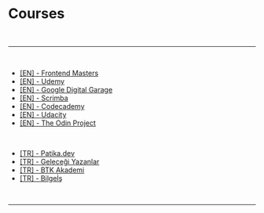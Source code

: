 # Courses

<br>

---

<br>

- [[EN] - Frontend Masters](https://frontendmasters.com/)
- [[EN] - Udemy](https://www.udemy.com/)
- [[EN] - Google Digital Garage](https://learndigital.withgoogle.com/digitalgarage/)
- [[EN] - Scrimba](https://scrimba.com/)
- [[EN] - Codecademy](https://www.codecademy.com/catalog)
- [[EN] - Udacity](https://www.classcentral.com/provider/udacity?free=true)
- [[EN] - The Odin Project](https://www.theodinproject.com/)

<br>

- [[TR] - Patika.dev](https://app.patika.dev/paths)
- [[TR] - Geleceği Yazanlar](https://gelecegiyazanlar.turkcell.com.tr/)
- [[TR] - BTK Akademi](https://www.btkakademi.gov.tr/portal)
- [[TR] - Bilgeİş](https://bilgeis.net/)

<br>

---

